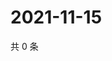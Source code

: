 # 2021-11-15

共 0 条

<!-- BEGIN WEIBO -->
<!-- 最后更新时间 Mon Nov 15 2021 17:14:40 GMT+0800 (China Standard Time) -->

<!-- END WEIBO -->
